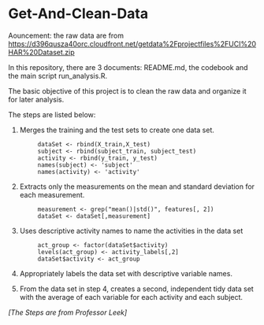 # Get-And-Clean-Data

Aouncement: the raw data are from https://d396qusza40orc.cloudfront.net/getdata%2Fprojectfiles%2FUCI%20HAR%20Dataset.zip

In this repository, there are 3 documents: README.md, the codebook and the main script run_analysis.R.

The basic objective of this project is to clean the raw data and organize it for later analysis.

The steps are listed below:
1. Merges the training and the test sets to create one data set.

			dataSet <- rbind(X_train,X_test)
			subject <- rbind(subject_train, subject_test)
			activity <- rbind(y_train, y_test)
			names(subject) <- 'subject'
			names(activity) <- 'activity'
			
2. Extracts only the measurements on the mean and standard deviation for each measurement.

			measurement <- grep("mean()|std()", features[, 2]) 
			dataSet <- dataSet[,measurement]

3. Uses descriptive activity names to name the activities in the data set

			act_group <- factor(dataSet$activity)
			levels(act_group) <- activity_labels[,2]
			dataSet$activity <- act_group

4. Appropriately labels the data set with descriptive variable names.
5. From the data set in step 4, creates a second, independent tidy data set with the average of each variable for each activity and each subject.

*[The Steps are from Professor Leek]*
